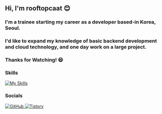 ## Hi, I'm rooftopcaat :blush:

### I'm a trainee starting my career as a developer based-in Korea, Seoul.

### I'd like to expand my knowledge of basic backend development and cloud technology, and one day work on a large project.

### Thanks for Watching! 😆

### Skills 

[![My Skills](https://skillicons.dev/icons?i=html,css,js,react)](https://skillicons.dev)

### Socials

<a href = "https://github.com/rooftopcaat"><img alt="GitHub" src ="https://img.shields.io/badge/GitHub-181717.svg?&style=for-the-badge&logo=GitHub&logoColor=white"/>
</a> <a href = "https://bejungongjascodingnote.tistory.com/"> <img alt="Tistory" src ="https://img.shields.io/badge/Tistory-orange.svg?&style=for-the-badge"/></a>
